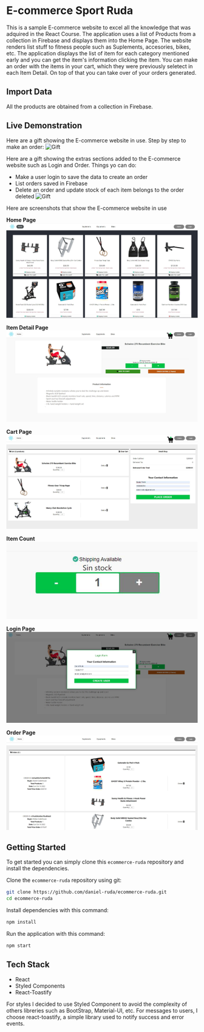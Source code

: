 # E-commerce Sport Ruda

This is a sample E-commerce website to excel all the knowledge that was adquired in the React Course. The application uses
a list of Products from a collection in Firebase and displays them into the Home Page. The website renders list stuff to fitness people such as Suplements, accesories, bikes, etc. The application displays the list of item for each category mentioned early and you can get the item's information clicking the item.
You can make an order with the items in your cart, which they were previously seletect in each Item Detail.
On top of that you can take over of your orders generated.

## Import Data

All the products are obtained from a collection in Firebase.

## Live Demonstration

Here are a gift showing the E-commerce website in use. Step by step to make an order:
![Gift](/src/assets/screenshots/ecommerceRuda.gif)

Here are a gift showing the extras sections added to the E-commerce website such as Login and Order. Things yo can do:
* Make a user login to save the data to create an order
* List orders saved in Firebase
* Delete an order and update stock of each item belongs to the order deleted
![Gift](/src/assets/screenshots/extras.gif)

Here are screenshots that show the E-commerce website in use

**Home Page**
![Home Page](/src/assets/screenshots/itemListContainer.jpg?raw=true "Optional Title")

**Item Detail Page**
![Item Detail Page](/src/assets/screenshots/itemDetailContainer.jpg?raw=true "Optional Title")

**Cart Page**
![Cart Page](/src/assets/screenshots/cart.jpg?raw=true "Cart Page")


**Item Count**
![Item Count](/src/assets/screenshots/itemCount.jpg?raw=true  "Item Count")

**Login Page**
![Login Count](/src/assets/screenshots/login.jpg?raw=true  "Login Page")

**Order Page**
![Order Page](/src/assets/screenshots/order.jpg?raw=true "Order Page")

## Getting Started

To get started  you can simply clone this `ecommerce-ruda` repository and install the dependencies.

Clone the `ecommerce-ruda` repository using git:

```bash
git clone https://github.com/daniel-ruda/ecommerce-ruda.git
cd ecommerce-ruda
```

Install dependencies with this command:
```bash
npm install
```

Run the application with this command:
```bash
npm start
```

## Tech Stack
* React
* Styled Components
* React-Toastify

For styles I decided to use Styled Component to avoid the complexity of others libreries such as BootStrap, Material-UI, etc.
For messages to users, I choose react-toastify, a simple library used to notify success and error events.

